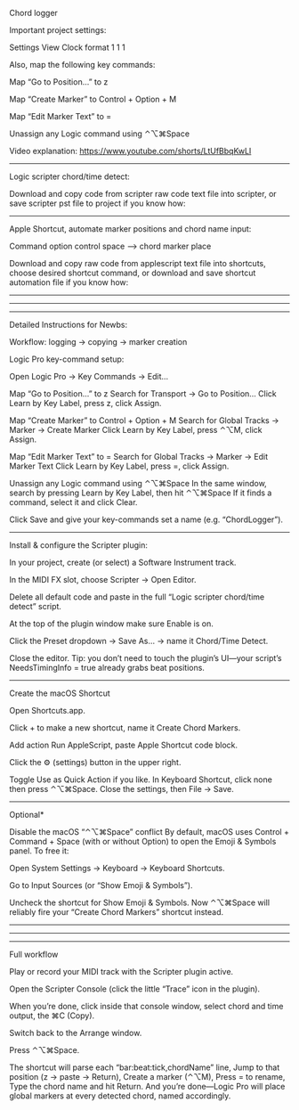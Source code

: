 Chord logger

Important project settings:

Settings
View
Clock format 1 1  1

Also, map the following key commands:

Map “Go to Position…” to z

Map “Create Marker” to Control + Option + M

Map “Edit Marker Text” to =

Unassign any Logic command using ⌃⌥⌘Space

Video explanation: 
https://www.youtube.com/shorts/LtUfBbqKwLI

--------------------------------------
Logic scripter chord/time detect:

Download and copy code from scripter raw code text file into scripter, or save scripter pst file to project if you know how:

--------------------------------------

Apple Shortcut, automate marker positions and chord name input:

Command option control space —> chord marker place

Download and copy raw code from applescript text file into shortcuts, choose desired shortcut command, or download and save shortcut automation file if you know how:

--------------------------------------

--------------------------------------

--------------------------------------

Detailed Instructions for Newbs:



Workflow: logging → copying → marker creation


Logic Pro key-command setup:

Open Logic Pro → Key Commands → Edit…

Map “Go to Position…” to z
Search for Transport → Go to Position…
Click Learn by Key Label, press z, click Assign.

Map “Create Marker” to Control + Option + M
Search for Global Tracks → Marker → Create Marker
Click Learn by Key Label, press ⌃⌥M, click Assign.

Map “Edit Marker Text” to =
Search for Global Tracks → Marker → Edit Marker Text
Click Learn by Key Label, press =, click Assign.

Unassign any Logic command using ⌃⌥⌘Space
In the same window, search by pressing Learn by Key Label, then hit ⌃⌥⌘Space
If it finds a command, select it and click Clear.

Click Save and give your key-commands set a name (e.g. “ChordLogger”).


--------------------------------------

Install & configure the Scripter plugin:

In your project, create (or select) a Software Instrument track.

In the MIDI FX slot, choose Scripter → Open Editor.

Delete all default code and paste in the full “Logic scripter chord/time detect” script.

At the top of the plugin window make sure Enable is on.

Click the Preset dropdown → Save As… → name it Chord/Time Detect.

Close the editor. Tip: you don’t need to touch the plugin’s UI—your script’s NeedsTimingInfo = true already grabs beat positions.


--------------------------------------

Create the macOS Shortcut

Open Shortcuts.app.

Click + to make a new shortcut, name it Create Chord Markers.

Add action Run AppleScript, paste Apple Shortcut code block.

Click the ⚙️ (settings) button in the upper right.

Toggle Use as Quick Action if you like.
In Keyboard Shortcut, click none then press ⌃⌥⌘Space.
Close the settings, then File → Save.


--------------------------------------
Optional*

Disable the macOS “⌃⌥⌘Space” conflict By default, macOS uses Control + Command + Space (with or without Option) to open the Emoji & Symbols panel. To free it:

Open System Settings → Keyboard → Keyboard Shortcuts.

Go to Input Sources (or “Show Emoji & Symbols”).

Uncheck the shortcut for Show Emoji & Symbols. Now ⌃⌥⌘Space will reliably fire your “Create Chord Markers” shortcut instead.


--------------------------------------
--------------------------------------
--------------------------------------

Full workflow

Play or record your MIDI track with the Scripter plugin active.

Open the Scripter Console (click the little “Trace” icon in the plugin).

When you’re done, click inside that console window, select chord and time output, the  ⌘C (Copy).

Switch back to the Arrange window.

Press ⌃⌥⌘Space.

The shortcut will parse each “bar:beat:tick,chordName” line,
Jump to that position (z → paste → Return),
Create a marker (⌃⌥M),
Press = to rename,
Type the chord name and hit Return. And you’re done—Logic Pro will place global markers at every detected chord, named accordingly.
